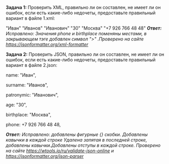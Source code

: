
**Задача 1:** Проверить XML, правильно ли он составлен, не имеет ли он ошибок, если есть какие-либо недочеты, предоставьте правильный вариант в файле 1.xml:


<user>
        <name>"Иван"</name>
        <surname>"Иванов"</surname>
        <patronymic>"Иванович"</patronymic>
        <age>"30"</age>
        <phone>"Москва"</phone>
        <birthplace>"+7 926 766 48 48"</birthplace>
</user

_**Ответ:** Исправлено: Значения phone и birthplace поменяны местами, в закрывающем тэге добавлен символ ">"   .Проверено на сайте https://jsonformatter.org/xml-formatter_

**Задача 2:** Проверить JSON, правильно ли он составлен, не имеет ли он ошибок, если есть какие-либо недочеты, предоставьте правильный вариант в файле 2.json:


name: "Иван",

surname: "Иванов",

patronymic: "Иванович",

age: "30",

birthplace: "Москва",

phone: +7 926 766 48 48,


_**Ответ:**  Исправлено: добавлены  фигурные {} скобки. Добавлены кавычки в каждой строке Удалена запятая в последней строке, добавлены кавычки.Добавлены отступы в каждой строке. Проверено на сайте https://wtools.io/ru/validate-json-online и https://jsonformatter.org/json-parser_
